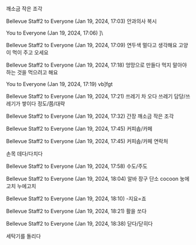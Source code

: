 깨소금
작은 조각

Bellevue Staff2 to Everyone (Jan 19, 2024, 17:03)
안과의사
복시
 
You to Everyone (Jan 19, 2024, 17:06)
]\
 
Bellevue Staff2 to Everyone (Jan 19, 2024, 17:09)
연두색
멀다고 생각해요
고양이 먹이 주고 오세요
 
Bellevue Staff2 to Everyone (Jan 19, 2024, 17:18)
엉망으로 만들다
먹지 말아야 하는 것을 먹으려고 해요
 
You to Everyone (Jan 19, 2024, 17:19)
vb]fgt
 
Bellevue Staff2 to Everyone (Jan 19, 2024, 17:21)
쓰레기 차 오다
쓰레기 담당/쓰레기가 쌓이다
정도/쯤/대략
 
Bellevue Staff2 to Everyone (Jan 19, 2024, 17:32)
간장
깨소금
작은 조각
 
Bellevue Staff2 to Everyone (Jan 19, 2024, 17:45)
커피솝/카페
 
Bellevue Staff2 to Everyone (Jan 19, 2024, 17:45)
커피솝/카페
연락처


손목 데다/다치다
 
Bellevue Staff2 to Everyone (Jan 19, 2024, 17:58)
수도/주도
 
Bellevue Staff2 to Everyone (Jan 19, 2024, 18:04)
알바
장구 단소
cocoon
눙에고치
누에고치
 
Bellevue Staff2 to Everyone (Jan 19, 2024, 18:10)
-지요=죠
 
Bellevue Staff2 to Everyone (Jan 19, 2024, 18:21)
활을 쏘다
 
Bellevue Staff2 to Everyone (Jan 19, 2024, 18:38)
닫다/닫히다

세탁기를 돌리다